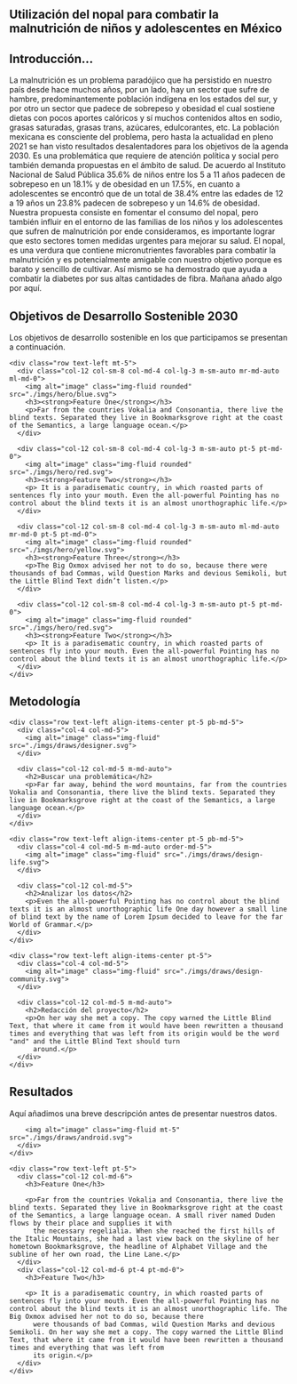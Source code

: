 <section class="fdb-block">
  <div class="container">
    <div class="row justify-content-center">
      <div class="col col-md-8 text-center">
        <h1>Utilización del nopal para combatir la malnutrición de niños y adolescentes en México</h1>
      </div>
    </div>
  </div>
</section>
<section class="fdb-block">
  <div class="container">
    <div class="row">
      <div class="col text-left">
        <h2>Introducción...</h2>
        <p>La malnutrición es un problema paradójico que ha persistido en nuestro país desde hace muchos años, por un lado, hay un sector que sufre de hambre, predominantemente población indígena en los estados del sur, y por otro un sector que padece de sobrepeso y obesidad el cual sostiene dietas con pocos aportes calóricos y sí muchos contenidos altos en sodio, grasas saturadas, grasas trans, azúcares, edulcorantes, etc. La población mexicana es consciente del problema, pero hasta la actualidad en pleno 2021 se han visto resultados desalentadores para los objetivos de la agenda 2030. Es una problemática que requiere de atención política y social pero también demanda propuestas en el ámbito de salud. De acuerdo al Instituto Nacional de Salud Pública 35.6% de niños entre los 5 a 11 años padecen de sobrepeso en un 18.1% y de obesidad en un 17.5%, en cuanto a adolescentes se encontró que de un total de 38.4% entre las edades de 12 a 19 años un 23.8% padecen de sobrepeso y un 14.6% de obesidad. 
Nuestra propuesta consiste en fomentar el consumo del nopal, pero también influir en el entorno de las familias de los niños y los adolescentes 	que sufren de malnutrición por ende consideramos, es importante lograr que esto sectores tomen medidas urgentes para mejorar su salud. 
El nopal, es una verdura que contiene micronutrientes favorables para combatir la malnutrición y es potencialmente amigable con nuestro objetivo porque es barato y sencillo de cultivar. Así mismo se ha demostrado que ayuda a combatir la diabetes por sus altas cantidades de fibra. Mañana añado algo por aquí.</p>
      </div>
    </div>
  </div>
</section>
<section class="fdb-block">
  <div class="container">
    <div class="row pb-3">
      <div class="col text-left">
        <h2>Objetivos de Desarrollo Sostenible 2030</h2>
        <p>Los objetivos de desarrollo sostenible en los que participamos se presentan a continuación.</p>
      </div>
    </div>

    <div class="row text-left mt-5">
      <div class="col-12 col-sm-8 col-md-4 col-lg-3 m-sm-auto mr-md-auto ml-md-0">
        <img alt="image" class="img-fluid rounded" src="./imgs/hero/blue.svg">
        <h3><strong>Feature One</strong></h3>
        <p>Far from the countries Vokalia and Consonantia, there live the blind texts. Separated they live in Bookmarksgrove right at the coast of the Semantics, a large language ocean.</p>
      </div>

      <div class="col-12 col-sm-8 col-md-4 col-lg-3 m-sm-auto pt-5 pt-md-0">
        <img alt="image" class="img-fluid rounded" src="./imgs/hero/red.svg">
        <h3><strong>Feature Two</strong></h3>
        <p> It is a paradisematic country, in which roasted parts of sentences fly into your mouth. Even the all-powerful Pointing has no control about the blind texts it is an almost unorthographic life.</p>
      </div>

      <div class="col-12 col-sm-8 col-md-4 col-lg-3 m-sm-auto ml-md-auto mr-md-0 pt-5 pt-md-0">
        <img alt="image" class="img-fluid rounded" src="./imgs/hero/yellow.svg">
        <h3><strong>Feature Three</strong></h3>
        <p>The Big Oxmox advised her not to do so, because there were thousands of bad Commas, wild Question Marks and devious Semikoli, but the Little Blind Text didn’t listen.</p>
      </div>
      
      <div class="col-12 col-sm-8 col-md-4 col-lg-3 m-sm-auto pt-5 pt-md-0">
        <img alt="image" class="img-fluid rounded" src="./imgs/hero/red.svg">
        <h3><strong>Feature Two</strong></h3>
        <p> It is a paradisematic country, in which roasted parts of sentences fly into your mouth. Even the all-powerful Pointing has no control about the blind texts it is an almost unorthographic life.</p>
      </div>
    </div>
  </div>
</section>
<section class="fdb-block">
  <div class="container">
    <div class="row justify-content-center pb-5">
      <div class="col text-left">
        <h2>Metodología</h2>
      </div>
    </div>

    <div class="row text-left align-items-center pt-5 pb-md-5">
      <div class="col-4 col-md-5">
        <img alt="image" class="img-fluid" src="./imgs/draws/designer.svg">
      </div>

      <div class="col-12 col-md-5 m-md-auto">
        <h2>Buscar una problemática</h2>
        <p>Far far away, behind the word mountains, far from the countries Vokalia and Consonantia, there live the blind texts. Separated they live in Bookmarksgrove right at the coast of the Semantics, a large language ocean.</p>
      </div>
    </div>

    <div class="row text-left align-items-center pt-5 pb-md-5">
      <div class="col-4 col-md-5 m-md-auto order-md-5">
        <img alt="image" class="img-fluid" src="./imgs/draws/design-life.svg">
      </div>

      <div class="col-12 col-md-5">
        <h2>Analizar los datos</h2>
        <p>Even the all-powerful Pointing has no control about the blind texts it is an almost unorthographic life One day however a small line of blind text by the name of Lorem Ipsum decided to leave for the far World of Grammar.</p>
      </div>
    </div>

    <div class="row text-left align-items-center pt-5">
      <div class="col-4 col-md-5">
        <img alt="image" class="img-fluid" src="./imgs/draws/design-community.svg">
      </div>

      <div class="col-12 col-md-5 m-md-auto">
        <h2>Redacción del proyecto</h2>
        <p>On her way she met a copy. The copy warned the Little Blind Text, that where it came from it would have been rewritten a thousand times and everything that was left from its origin would be the word "and" and the Little Blind Text should turn
          around.</p>
      </div>
    </div>
  </div>
</section>
<section class="fdb-block">
  <div class="container">
    <div class="row justify-content-center">
      <div class="col-12 text-left">
        <h1>Resultados</h1>
        <p>Aquí añadimos una breve descripción antes de presentar nuestros datos.</p>

        <img alt="image" class="img-fluid mt-5" src="./imgs/draws/android.svg">
      </div>
    </div>

    <div class="row text-left pt-5">
      <div class="col-12 col-md-6">
        <h3>Feature One</h3>

        <p>Far from the countries Vokalia and Consonantia, there live the blind texts. Separated they live in Bookmarksgrove right at the coast of the Semantics, a large language ocean. A small river named Duden flows by their place and supplies it with
          the necessary regelialia. When she reached the first hills of the Italic Mountains, she had a last view back on the skyline of her hometown Bookmarksgrove, the headline of Alphabet Village and the subline of her own road, the Line Lane.</p>
      </div>
      <div class="col-12 col-md-6 pt-4 pt-md-0">
        <h3>Feature Two</h3>

        <p> It is a paradisematic country, in which roasted parts of sentences fly into your mouth. Even the all-powerful Pointing has no control about the blind texts it is an almost unorthographic life. The Big Oxmox advised her not to do so, because there
          were thousands of bad Commas, wild Question Marks and devious Semikoli. On her way she met a copy. The copy warned the Little Blind Text, that where it came from it would have been rewritten a thousand times and everything that was left from
          its origin.</p>
      </div>
    </div>
  </div>
</section>
